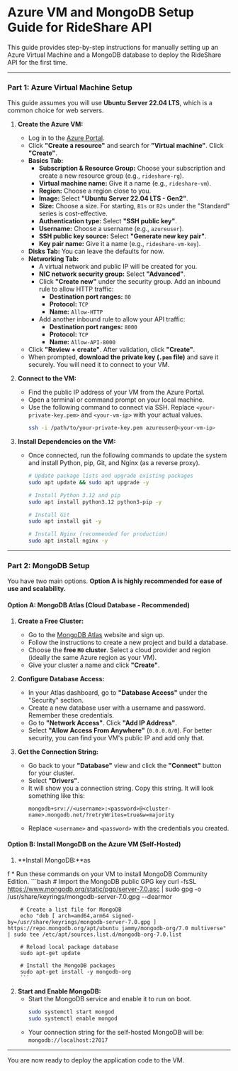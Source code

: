 # Azure VM and MongoDB Setup Guide for RideShare API

This guide provides step-by-step instructions for manually setting up an Azure Virtual Machine and a MongoDB database to deploy the RideShare API for the first time.

---

### **Part 1: Azure Virtual Machine Setup**

This guide assumes you will use **Ubuntu Server 22.04 LTS**, which is a common choice for web servers.

1.  **Create the Azure VM:**
    *   Log in to the [Azure Portal](https://portal.azure.com).
    *   Click **"Create a resource"** and search for **"Virtual machine"**. Click **"Create"**.
    *   **Basics Tab:**
        *   **Subscription & Resource Group:** Choose your subscription and create a new resource group (e.g., `rideshare-rg`).
        *   **Virtual machine name:** Give it a name (e.g., `rideshare-vm`).
        *   **Region:** Choose a region close to you.
        *   **Image:** Select **"Ubuntu Server 22.04 LTS - Gen2"**.
        *   **Size:** Choose a size. For starting, `B1s` or `B2s` under the "Standard" series is cost-effective.
        *   **Authentication type:** Select **"SSH public key"**.
        *   **Username:** Choose a username (e.g., `azureuser`).
        *   **SSH public key source:** Select **"Generate new key pair"**.
        *   **Key pair name:** Give it a name (e.g., `rideshare-vm-key`).
    *   **Disks Tab:** You can leave the defaults for now.
    *   **Networking Tab:**
        *   A virtual network and public IP will be created for you.
        *   **NIC network security group:** Select **"Advanced"**.
        *   Click **"Create new"** under the security group. Add an inbound rule to allow HTTP traffic:
            *   **Destination port ranges:** `80`
            *   **Protocol:** `TCP`
            *   **Name:** `Allow-HTTP`
        *   Add another inbound rule to allow your API traffic:
            *   **Destination port ranges:** `8000`
            *   **Protocol:** `TCP`
            *   **Name:** `Allow-API-8000`
    *   Click **"Review + create"**. After validation, click **"Create"**.
    *   When prompted, **download the private key (`.pem` file)** and save it securely. You will need it to connect to your VM.

2.  **Connect to the VM:**
    *   Find the public IP address of your VM from the Azure Portal.
    *   Open a terminal or command prompt on your local machine.
    *   Use the following command to connect via SSH. Replace `<your-private-key.pem>` and `<your-vm-ip>` with your actual values.
        ```bash
        ssh -i /path/to/your-private-key.pem azureuser@<your-vm-ip>
        ```

3.  **Install Dependencies on the VM:**
    *   Once connected, run the following commands to update the system and install Python, pip, Git, and Nginx (as a reverse proxy).
        ```bash
        # Update package lists and upgrade existing packages
        sudo apt update && sudo apt upgrade -y

        # Install Python 3.12 and pip
        sudo apt install python3.12 python3-pip -y

        # Install Git
        sudo apt install git -y

        # Install Nginx (recommended for production)
        sudo apt install nginx -y
        ```

---

### **Part 2: MongoDB Setup**

You have two main options. **Option A is highly recommended for ease of use and scalability.**

#### **Option A: MongoDB Atlas (Cloud Database - Recommended)**

1.  **Create a Free Cluster:**
    *   Go to the [MongoDB Atlas](https://www.mongodb.com/cloud/atlas) website and sign up.
    *   Follow the instructions to create a new project and build a database.
    *   Choose the **free `M0` cluster**. Select a cloud provider and region (ideally the same Azure region as your VM).
    *   Give your cluster a name and click **"Create"**.

2.  **Configure Database Access:**
    *   In your Atlas dashboard, go to **"Database Access"** under the "Security" section.
    *   Create a new database user with a username and password. Remember these credentials.
    *   Go to **"Network Access"**. Click **"Add IP Address"**.
    *   Select **"Allow Access From Anywhere"** (`0.0.0.0/0`). For better security, you can find your VM's public IP and add only that.

3.  **Get the Connection String:**
    *   Go back to your **"Database"** view and click the **"Connect"** button for your cluster.
    *   Select **"Drivers"**.
    *   It will show you a connection string. Copy this string. It will look something like this:
        ```
        mongodb+srv://<username>:<password>@<cluster-name>.mongodb.net/?retryWrites=true&w=majority
        ```
    *   Replace `<username>` and `<password>` with the credentials you created.

#### **Option B: Install MongoDB on the Azure VM (Self-Hosted)**

1.  **Install MongoDB:**as






























































f
    *   Run these commands on your VM to install MongoDB Community Edition.
        ```bash
        # Import the MongoDB public GPG key
        curl -fsSL https://www.mongodb.org/static/pgp/server-7.0.asc | sudo gpg -o /usr/share/keyrings/mongodb-server-7.0.gpg --dearmor

        # Create a list file for MongoDB
        echo "deb [ arch=amd64,arm64 signed-by=/usr/share/keyrings/mongodb-server-7.0.gpg ] https://repo.mongodb.org/apt/ubuntu jammy/mongodb-org/7.0 multiverse" | sudo tee /etc/apt/sources.list.d/mongodb-org-7.0.list

        # Reload local package database
        sudo apt-get update

        # Install the MongoDB packages
        sudo apt-get install -y mongodb-org
        ```

2.  **Start and Enable MongoDB:**
    *   Start the MongoDB service and enable it to run on boot.
        ```bash
        sudo systemctl start mongod
        sudo systemctl enable mongod
        ```
    *   Your connection string for the self-hosted MongoDB will be: `mongodb://localhost:27017`

---

You are now ready to deploy the application code to the VM.
